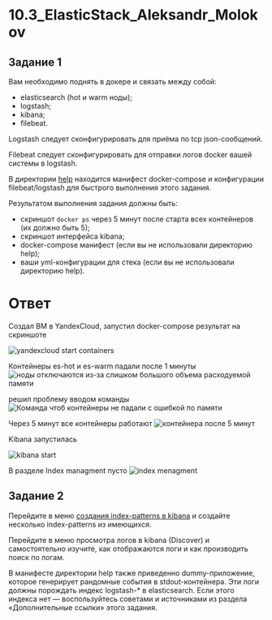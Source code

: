# 10.3_ElasticStack_Aleksandr_Molokov

## Задание 1

Вам необходимо поднять в докере и связать между собой:

- elasticsearch (hot и warm ноды);
- logstash;
- kibana;
- filebeat.

Logstash следует сконфигурировать для приёма по tcp json-сообщений.

Filebeat следует сконфигурировать для отправки логов docker вашей системы в logstash.

В директории [help](./help) находится манифест docker-compose и конфигурации filebeat/logstash для быстрого 
выполнения этого задания.

Результатом выполнения задания должны быть:

- скриншот `docker ps` через 5 минут после старта всех контейнеров (их должно быть 5);
- скриншот интерфейса kibana;
- docker-compose манифест (если вы не использовали директорию help);
- ваши yml-конфигурации для стека (если вы не использовали директорию help).

# Ответ
Создал ВМ в YandexCloud, запустил docker-compose результат на скриншоте

![yandexcloud start containers](https://user-images.githubusercontent.com/109212419/230673890-9b28f573-8096-41e3-aa77-c98a67e94ad0.jpg)

Контейнеры es-hot и es-warm падали после 1 минуты
![ноды отключаются из-за слишком большого объема расходуемой памяти](https://user-images.githubusercontent.com/109212419/230674168-8022d915-8e49-4aa7-a815-541559c29128.jpg)

решил проблему вводом команды 
![Команда чтоб контейнеры не падали с ошибкой по памяти](https://user-images.githubusercontent.com/109212419/230674205-e624136c-29a6-4d46-9b78-dc152fe8dce9.jpg)

Через 5 минут все контейнеры работают
![контейнера после 5 минут](https://user-images.githubusercontent.com/109212419/230674547-b4c97a37-3b15-4f8f-95a9-9ff692b1256f.jpg)

Kibana запустилась

![kibana start](https://user-images.githubusercontent.com/109212419/230674256-dec8d972-7d59-4205-863e-76aed365888d.jpg)

В разделе Index managment пусто
![index menagment](https://user-images.githubusercontent.com/109212419/230674577-89928661-5753-4d1b-8547-74df00c36da6.jpg)



## Задание 2

Перейдите в меню [создания index-patterns  в kibana](http://localhost:5601/app/management/kibana/indexPatterns/create) и создайте несколько index-patterns из имеющихся.

Перейдите в меню просмотра логов в kibana (Discover) и самостоятельно изучите, как отображаются логи и как производить поиск по логам.

В манифесте директории help также приведенно dummy-приложение, которое генерирует рандомные события в stdout-контейнера.
Эти логи должны порождать индекс logstash-* в elasticsearch. Если этого индекса нет — воспользуйтесь советами и источниками из раздела «Дополнительные ссылки» этого задания.
 
